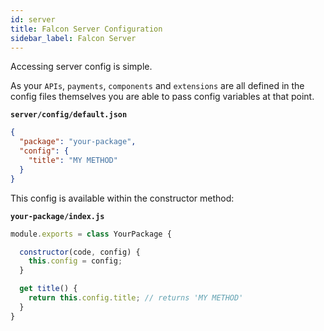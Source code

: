 ```yaml
---
id: server
title: Falcon Server Configuration
sidebar_label: Falcon Server
---
```


Accessing server config is simple.

As your `APIs`, `payments`, `components` and `extensions` are all defined in the config files themselves you are able to pass config variables at that point.

**`server/config/default.json`**
```json
{
  "package": "your-package",
  "config": {
    "title": "MY METHOD"
  }
}
```

This config is available within the constructor method:

**`your-package/index.js`**
```js
module.exports = class YourPackage {

  constructor(code, config) {
    this.config = config;
  }

  get title() {
    return this.config.title; // returns 'MY METHOD'
  }
}
```
